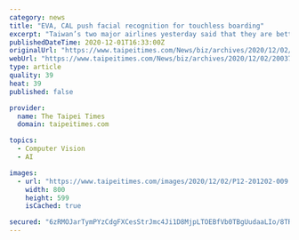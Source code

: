 ```yaml
---
category: news
title: "EVA, CAL push facial recognition for touchless boarding"
excerpt: "Taiwan’s two major airlines yesterday said that they are better able to address the COVID-19 risk in airports with a facial recognition system that enables touchless boarding. EVA Airways Corp (長榮航空) said that it began offering the service yesterday on flights from San Francisco to Taiwan as part of the US Biometric Exit Program,"
publishedDateTime: 2020-12-01T16:33:00Z
originalUrl: "https://www.taipeitimes.com/News/biz/archives/2020/12/02/2003747919"
webUrl: "https://www.taipeitimes.com/News/biz/archives/2020/12/02/2003747919"
type: article
quality: 39
heat: 39
published: false

provider:
  name: The Taipei Times
  domain: taipeitimes.com

topics:
  - Computer Vision
  - AI

images:
  - url: "https://www.taipeitimes.com/images/2020/12/02/P12-201202-009.jpg"
    width: 800
    height: 599
    isCached: true

secured: "6zRMOJarTymPYzCdgFXCesStrJmc4Ji1D8MjpLTOEBfVb0TBgUudaaLIo/8TR2zQpXbwAL3tsWg7L4tA4MWnuNm/LFAjay0SQWbr9ctMw9sqANtYOGLZq1HoOQJ0not2yx95ENZGDsRC3MyGQh/90l/kX4haxg4gX1mFPJ++q53WMnMm8m/RLTLML8hTZ1xXD3pvtDwILOCPR7qk92/WdfH3AqFsa/PZcbVUDbj/GqXHgpvMYZqS6HlGg1Li2Bkl0EcPUShT6+bnJgr04AFhL37/Z0rbsiMH0HWiuo3SmDRofKRaf24IifyqXvBkTw1xCEzzapQEAbLSV1ofiqR+o7hVjsy23XaaGc9TDX5PqRk=;hNaPXOdc4eIHMTYWp317Ag=="
---
```


